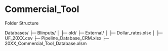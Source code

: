 # Commercial_Tool

Folder Structure

Databases/
    ├─ BIinputs/
    │   ├─ old/
    ├─ External/
    │   ├─ Dollar_rates.xlsx
    │   ├─ UF_20XX.csv
    ├─ Pipeline_Database_CRM.xlsx
    ├─ 20XX_Commercial_Tool_Database.xlsm